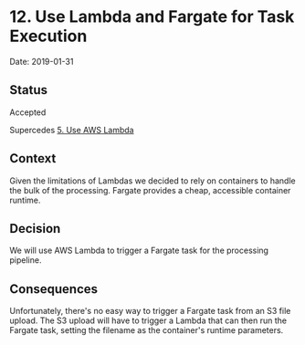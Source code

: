 # 12. Use Lambda and Fargate for Task Execution

Date: 2019-01-31

## Status

Accepted

Supercedes [5. Use AWS Lambda](0005-use-aws-lambda.md)

## Context

Given the limitations of Lambdas we decided to rely on containers to handle the bulk of the processing. Fargate provides a cheap, accessible container runtime.

## Decision

We will use AWS Lambda to trigger a Fargate task for the processing pipeline.

## Consequences

Unfortunately, there's no easy way to trigger a Fargate task from an S3 file upload. The S3 upload will have to trigger a Lambda that can then run the Fargate task, setting the filename as the container's runtime parameters.
